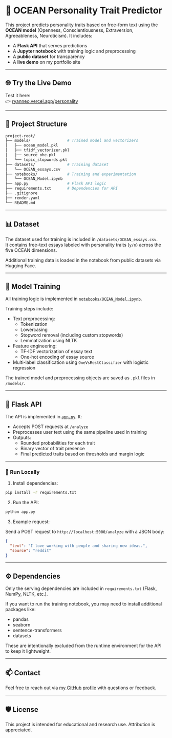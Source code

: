 # 🧠 OCEAN Personality Trait Predictor

This project predicts personality traits based on free-form text using the **OCEAN model** (Openness, Conscientiousness, Extraversion, Agreeableness, Neuroticism). It includes:

- A **Flask API** that serves predictions
- A **Jupyter notebook** with training logic and preprocessing
- A **public dataset** for transparency
- A **live demo** on my portfolio site

---

## 🌐 Try the Live Demo

Test it here:  
👉 [ryanneo.vercel.app/personality](https://ryanneo.vercel.app/personality)

---

## 🚀 Project Structure

```bash
project-root/
├── models/                # Trained model and vectorizers
│   ├── ocean_model.pkl
│   ├── tfidf_vectorizer.pkl
│   ├── source_ohe.pkl
│   └── topic_stopwords.pkl
├── datasets/              # Training dataset
│   └── OCEAN_essays.csv
├── notebooks/             # Training and experimentation
│   └── OCEAN_Model.ipynb
├── app.py                 # Flask API logic
├── requirements.txt       # Dependencies for API
├── .gitignore
├── render.yaml
└── README.md
```

---

## 📊 Dataset

The dataset used for training is included in `/datasets/OCEAN_essays.csv`.  
It contains free-text essays labeled with personality traits (`y/n`) across the five OCEAN dimensions.

Additional training data is loaded in the notebook from public datasets via Hugging Face.

---

## 🧠 Model Training

All training logic is implemented in [`notebooks/OCEAN_Model.ipynb`](notebooks/OCEAN_Model.ipynb).

Training steps include:

- Text preprocessing:
  - Tokenization
  - Lowercasing
  - Stopword removal (including custom stopwords)
  - Lemmatization using NLTK
- Feature engineering:
  - TF-IDF vectorization of essay text
  - One-hot encoding of essay source
- Multi-label classification using `OneVsRestClassifier` with logistic regression

The trained model and preprocessing objects are saved as `.pkl` files in `/models/`.

---

## 🔧 Flask API

The API is implemented in [`app.py`](app.py). It:

- Accepts POST requests at `/analyze`
- Preprocesses user text using the same pipeline used in training
- Outputs:
  - Rounded probabilities for each trait
  - Binary vector of trait presence
  - Final predicted traits based on thresholds and margin logic

---

### 🔌 Run Locally

1. Install dependencies:

```bash
pip install -r requirements.txt
```

2. Run the API:

```bash
python app.py
```

3. Example request:

Send a POST request to `http://localhost:5000/analyze` with a JSON body:

```json
{
  "text": "I love working with people and sharing new ideas.",
  "source": "reddit"
}
```

---

## ⚙️ Dependencies

Only the serving dependencies are included in `requirements.txt` (Flask, NumPy, NLTK, etc.).

If you want to run the training notebook, you may need to install additional packages like:

- pandas
- seaborn
- sentence-transformers
- datasets

These are intentionally excluded from the runtime environment for the API to keep it lightweight.

---

## 📫 Contact

Feel free to reach out via [my GitHub profile](https://github.com/ryandacow) with questions or feedback.

---

## 🛡 License

This project is intended for educational and research use. Attribution is appreciated.
